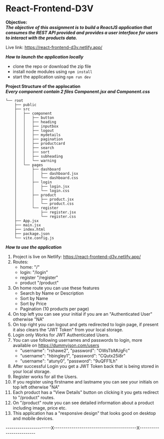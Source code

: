 # React-Frontend-D3V   
  
**Objective:**  
***The objective of this assignment is to build a ReactJS application that consumes the REST API provided and provides a user interface for users to interact with the products data.***  

Live link: https://react-frontend-d3v.netlify.app/  
  
***How to launch the application locally***  
* clone the repo or download the zip file
* install node modules using `npm install`
* start the application using `npm run dev`
  
   
**Project Structure of the applocation**  
***Every component contain 2 files Component.jsx and Component.css***  

```
└── root
    ├── public
    ├── src
    │   ├── component
    │   │   ├── button
    │   │   ├── heading
    │   │   ├── inputbox
    │   │   ├── logout
    │   │   ├── mydetails
    │   │   ├── pagination
    │   │   ├── productcard
    │   │   ├── search
    │   │   ├── sort
    │   │   ├── subheading
    │   │   └── warning
    │   └── pages
    │       ├── dashboard
    │       │   ├── dashboard.jsx
    │       │   └── dashboard.css
    │       ├── login
    │       │   ├── login.jsx
    │       │   └── login.css
    │       ├── product
    │       │   ├── product.jsx
    │       │   └── product.css
    │       └── register
    │           ├── register.jsx
    │           └── register.css
    ├── App.jsx
    ├── main.jsx
    ├── index.html
    ├── package.json
    └── vite.config.js
```

***How to use the application***  
1. Project is live on Netlify: https://react-frontend-d3v.netlify.app/
2. Routes:
   - home:  "/"
   - login: "/login"
   - register "/register"
   - product "/product"
3. On home route you can use these features
   - Search by Name or Description
   - Sort by Name
   - Sort by Price
   - Pagination (10 products per page)
4. On top left you can see your initial if you are an "Authenticated User" otherwise "NA"
5. On top right you can logout and gets redirected to login page, if present it also clears the "JWT Token" from your local storage.
6. Login only Works for JWT Authenticated Users.
7. You can use following usernames and passwords to login, more available on https://dummyjson.com/users
   - "username": "rshawe2", "password": "OWsTbMUgFc"
   - "username": "hbingley1", "password": "CQutx25i8r"
   - "username": "atuny0", "password": "9uQFF1Lh"
8. After successful Login you get a JWT Token back that is being stored in your local storage.
9. Register works for all the Users.
10. If you register using firstname and lastname you can see your initials on top left otherwise "NA"
11. Each product has a "View Details" button on clicking it you gets redirect to "/product" routes.
12. On "/product" route you can see detailed information about a product including image, price etc.
13. This application has a "responsive design" that looks good on desktop and mobile devices.

  -----------------------X------------------------------------------X-------------------------
